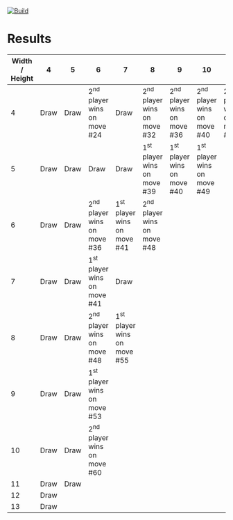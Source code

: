 [![Build](https://github.com/ChristopheSteininger/c4/actions/workflows/build-and-test.yml/badge.svg?branch=master)](https://github.com/ChristopheSteininger/c4/actions/workflows/build-and-test.yml)

# Results

| Width / <br> Height |    4 |    5 |                                           6 |                                           7 |                                           8 |                                           9 |                                          10 |                                          11 |
| ------------------- | ---- | ---- | ------------------------------------------- | ------------------------------------------- | ------------------------------------------- | ------------------------------------------- | ------------------------------------------- | ------------------------------------------- |
|                   4 | Draw | Draw | 2<sup>nd</sup> player wins <br> on move #24 |                                        Draw | 2<sup>nd</sup> player wins <br> on move #32 | 2<sup>nd</sup> player wins <br> on move #36 | 2<sup>nd</sup> player wins <br> on move #40 | 2<sup>nd</sup> player wins <br> on move #44 |
|                   5 | Draw | Draw |                                        Draw |                                        Draw | 1<sup>st</sup> player wins <br> on move #39 | 1<sup>st</sup> player wins <br> on move #40 | 1<sup>st</sup> player wins <br> on move #49 |
|                   6 | Draw | Draw | 2<sup>nd</sup> player wins <br> on move #36 | 1<sup>st</sup> player wins <br> on move #41 | 2<sup>nd</sup> player wins <br> on move #48 |
|                   7 | Draw | Draw | 1<sup>st</sup> player wins <br> on move #41 |                                        Draw |
|                   8 | Draw | Draw | 2<sup>nd</sup> player wins <br> on move #48 | 1<sup>st</sup> player wins <br> on move #55 |
|                   9 | Draw | Draw | 1<sup>st</sup> player wins <br> on move #53 |
|                  10 | Draw | Draw | 2<sup>nd</sup> player wins <br> on move #60 |
|                  11 | Draw | Draw |
|                  12 | Draw |
|                  13 | Draw |

